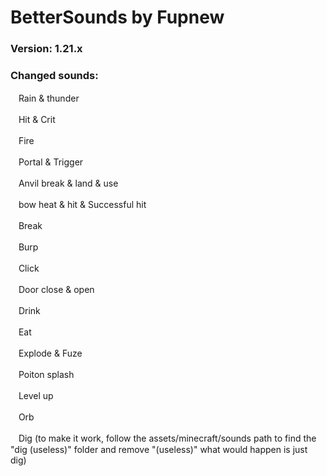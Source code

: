 # BetterSounds by Fupnew

### Version: 1.21.x
### Changed sounds:

ㅤRain & thunder

ㅤHit & Crit

ㅤFire

ㅤPortal & Trigger

ㅤAnvil break & land & use

ㅤbow heat & hit & Successful hit

ㅤBreak

ㅤBurp

ㅤClick

ㅤDoor close & open

ㅤDrink

ㅤEat

ㅤExplode & Fuze

ㅤPoiton splash

ㅤLevel up

ㅤOrb

ㅤDig (to make it work, follow the assets/minecraft/sounds path to find the "dig (useless)" folder and remove "(useless)" what would happen is just dig)
